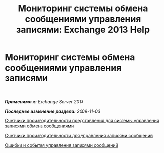 ﻿---
title: 'Мониторинг системы обмена сообщениями управления записями: Exchange 2013 Help'
TOCTitle: Мониторинг системы обмена сообщениями управления записями
ms:assetid: bb5aa00a-e2b8-4abe-9943-eccab5a116db
ms:mtpsurl: https://technet.microsoft.com/ru-ru/library/Bb310793(v=EXCHG.150)
ms:contentKeyID: 51408070
ms.date: 05/22/2018
mtps_version: v=EXCHG.150
ms.translationtype: MT
---

# Мониторинг системы обмена сообщениями управления записями

 

_**Применимо к:** Exchange Server 2013_

_**Последнее изменение раздела:** 2009-11-03_

[Счетчики производительности представления для системы управления записями обмена сообщениями](view-performance-counters-for-messaging-records-management-exchange-2013-help.md)

[Счетчики производительности для управления записями сообщений](performance-counters-for-messaging-records-management-exchange-2013-help.md)

[Ошибки и события управления записями сообщений](messaging-records-management-errors-and-events-exchange-2013-help.md)

